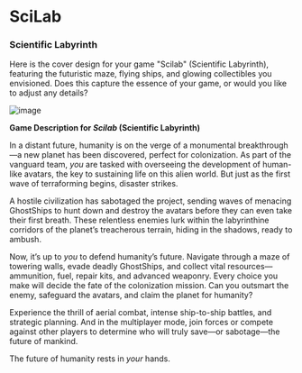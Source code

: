 # SciLab

### Scientific Labyrinth

Here is the cover design for your game "Scilab" (Scientific Labyrinth), featuring the futuristic maze, flying ships, and glowing collectibles you envisioned. Does this capture the essence of your game, or would you like to adjust any details?

![image](https://github.com/user-attachments/assets/d0a6d870-aba2-4f42-a2ca-de1c9cf1e243)

**Game Description for *Scilab* (Scientific Labyrinth)**

In a distant future, humanity is on the verge of a monumental breakthrough—a new planet has been discovered, perfect for colonization. As part of the vanguard team, *you* are tasked with overseeing the development of human-like avatars, the key to sustaining life on this alien world. But just as the first wave of terraforming begins, disaster strikes.

A hostile civilization has sabotaged the project, sending waves of menacing GhostShips to hunt down and destroy the avatars before they can even take their first breath. These relentless enemies lurk within the labyrinthine corridors of the planet’s treacherous terrain, hiding in the shadows, ready to ambush.

Now, it’s up to *you* to defend humanity’s future. Navigate through a maze of towering walls, evade deadly GhostShips, and collect vital resources—ammunition, fuel, repair kits, and advanced weaponry. Every choice you make will decide the fate of the colonization mission. Can you outsmart the enemy, safeguard the avatars, and claim the planet for humanity?

Experience the thrill of aerial combat, intense ship-to-ship battles, and strategic planning. And in the multiplayer mode, join forces or compete against other players to determine who will truly save—or sabotage—the future of mankind.

The future of humanity rests in *your* hands.
